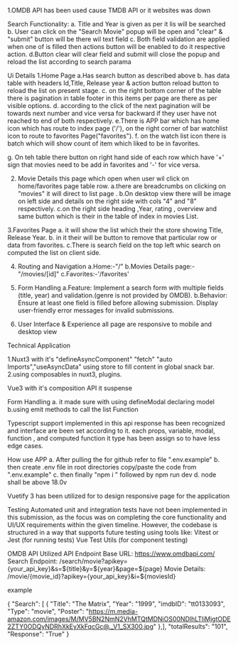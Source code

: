 1.OMDB API has been used cause TMDB API or it websites was down

Search Functionality:
a. Title and Year is given as per it lis will be searched
b. User can click on the "Search Movie" popup will be open and "clear" & "submit" button will be there wil text field
c. Both field validation are applied when one of is filled then actions button will be enabled to do it respective action.
d.Button clear will clear field and submit will close the popup and reload the list according to search parama

Ui Details
1.Home Page
a.Has search button as described above
b. has data table with headers Id,Title, Release year & action button reload button to reload the list on present stage.
c. on the right bottom corner of the table there is pagination in table footer
in this items per page are there as per visible options.
d. according to the click of the next pagination will be towards next number and vice versa for backward if they user have not reached to end of both respectively.
e.There is APP bar which has home icon which has route to index page ('/'), on the right corner of bar watchlist icon to route to favorites Page("favorites").
f. on the watch list icon there is batch which will show count of item which liked to be in favorites.

g. On teh table there button on right hand side of each row which have '+' sign that movies need to be add in favorites and '-' for vice versa.

2. Movie Details
   this page which open when user wil click on home/favorites page table row.
   a.there are breadcrumbs on clicking on "movies" it will direct to list page .
   b.On desktop view there will be image on left side and details on the right side with cols "4" and "8" respectively.
   c.on the right side heading ,Year, rating , overview and same button which is their in the table of index in movies List.

3.Favorites Page
a. it will show the list which their the store showing Title, Release Year.
b. in it their will be button to remove that particular row or data from favorites.
c.There is search field on the top left whic search on computed the list on client side.

4. Routing and Navigation
   a.Home:-"/"
   b.Movies Details page:-"/movies/[id]"
   c.Favorites:-'/favorites'

5. Form Handling
   a.Feature: Implement a search form with multiple fields (title, year) and validation.(genre is not provided by OMDB).
   b.Behavior:
   Ensure at least one field is filled before allowing submission.
   Display user-friendly error messages for invalid submissions.

6. User Interface & Experience all page are responsive to mobile and desktop view

Technical Application

1.Nuxt3 with it's "defineAsyncComponent" "fetch" "auto Imports","useAsyncData" using store to fill content in global snack bar.
2.using composables in nuxt3, plugins.

Vue3 with it's composition API it suspense

Form Handling
a. it made sure with using defineModal declaring model
b.using emit methods to call the list Function

Typescript support implemented
in this api response has been recognized and interface are been set according to it.
each props, variable, modal, function , and computed function it type has been assign so to have less edge cases.

How use APP
a. After pulling the for github refer to file ".env.example"
b. then create .env file in root directories copy/paste the code from ".env.example"
c. then finally "npm i " followed by npm run dev
d. node shall be above 18.0v

Vuetify 3 has been utilized for to design responsive page for the application

Testing
Automated unit and integration tests have not been implemented in this submission, as the focus was on completing the core functionality and UI/UX requirements within the given timeline.
However, the codebase is structured in a way that supports future testing using tools like:
Vitest or Jest (for running tests)
Vue Test Utils (for component testing)

OMDB API Utilized
API Endpoint
Base URL: https://www.omdbapi.com/
Search Endpoint: /search/movie?apikey={your_api_key}&s=${title}&y=${year}&page=${page}
 Movie Details: /movie/{movie_id}?apikey={your_api_key}&i=${moviesId}

example

{
"Search": [
{
"Title": "The Matrix",
"Year": "1999",
"imdbID": "tt0133093",
"Type": "movie",
"Poster": "https://m.media-amazon.com/images/M/MV5BN2NmN2VhMTQtMDNiOS00NDlhLTliMjgtODE2ZTY0ODQyNDRhXkEyXkFqcGc@._V1_SX300.jpg"
},],
"totalResults": "101",
"Response": "True"
}
